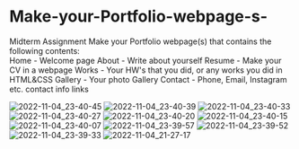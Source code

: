 # Make-your-Portfolio-webpage-s-
Midterm Assignment Make your Portfolio webpage(s) that contains the following contents:  
Home - Welcome page 
About - Write about yourself 
Resume - Make your CV in a webpage Works - 
       Your HW's that you did, or any works you did in HTML&amp;CSS Gallery - Your photo Gallery Contact - Phone, Email, Instagram etc. contact info links


![2022-11-04_23-40-45](https://user-images.githubusercontent.com/102717037/200041097-5ac187f2-7dbe-4b54-b990-6111a4381d52.png)
![2022-11-04_23-40-39](https://user-images.githubusercontent.com/102717037/200041102-a1ffb666-b43e-4f8a-b798-2cd9b5bd9dfe.png)
![2022-11-04_23-40-33](https://user-images.githubusercontent.com/102717037/200041105-97668f32-5c3f-448c-8dcc-dcb967e37dc8.png)
![2022-11-04_23-40-27](https://user-images.githubusercontent.com/102717037/200041108-6fb40931-7551-40fa-b5f6-6ebb6f3c3593.png)
![2022-11-04_23-40-20](https://user-images.githubusercontent.com/102717037/200041109-511e720f-6391-47cc-926e-81d466caea4a.png)
![2022-11-04_23-40-15](https://user-images.githubusercontent.com/102717037/200041112-63e32116-22b7-4ba6-9ff6-56feab7fa220.png)
![2022-11-04_23-40-07](https://user-images.githubusercontent.com/102717037/200041113-f9da8137-379d-4e8c-a71d-6fd6df136d1d.png)
![2022-11-04_23-39-57](https://user-images.githubusercontent.com/102717037/200041118-74701ffb-91c2-4a37-8e95-d8100a591297.png)
![2022-11-04_23-39-52](https://user-images.githubusercontent.com/102717037/200041125-7c2ce5ba-65b7-4dc1-ae3e-547522a6a227.png)
![2022-11-04_23-39-33](https://user-images.githubusercontent.com/102717037/200041130-7a8656db-5292-409a-8328-88c8cf79d2da.png)
![2022-11-04_21-27-17](https://user-images.githubusercontent.com/102717037/200041133-6ccd562b-1887-43bc-b54b-52f8b410288f.png)
